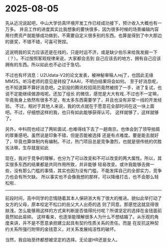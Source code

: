 # 2025-08-05
先从近况说起吧，中山大学仿真环境开发工作已经成功接下，预计收入大概也有一万多。
并且工作的进度其实比我想象的要快很多，因为很多时候的场景编辑内容用付费资产就能够成功做到，不需要自定义很多别的东西。也算是得到了中大那边的褒奖，不错不错，可喜可贺捏。

这说明我的实力应该还是在线的，只是时运不济，或是缺少伯乐来给我发掘一下（？）。不过按照客观规律来说，大家都会去到
自己应该去的地方，拥有自己应该拥有的东西。所以如此也不必过于急切。

不过也有坏消息：U2Udata-V2的论文发表，被神秘审稿人rej了，也因此无缘MM25。听冯老师的意见是转投了AAAI，不明白结果将会如何。
至于好消息呢，也不知道算不算好消息吧。之前投的腾讯校招简历竟然被捞了一手，进了复试，也说不定能继续做游戏呢。还加了组长
的微信，感觉是大大有戏..不过也不一定嘛，毕竟我身上依然有很多不足，有太多东西需要学了，并且也没有非常一线的开发经验。
不过，相对于其他人来说，我的优点就在于愿意花全部时间在这一块上面吧。不过，仔细想这样的我，也只有如此能够获得认可。
这样就够了，这样就够了。

另外，中科院也经过了两轮面试..也难得线下去了一趟南京。也体会到了领导拍肩的厚重感吧。虽然说是印象不错，但是否能被选择
还是有点难度。要是能去就好了，毕竟也算体制内有编制。不过，热门项目总是竞争激烈，也就是很传统的优胜劣汰嘛，生存就是如此

现在，我对于竞争的理解，也分为了可以改变和不可以改变的两大属性。所以，其实很多东西的结果都是共同作用所致，并非能够
轻易改变。或许我能够去做一些，没有那么门槛的事情，其实也因为没有门槛，不能发挥自己的全部实力，竞争力也会有所欠缺。
所以事实也不会像我想的那样，可以降维打击，也不会那么轻松啦..

---

前段时间，高中同学的恋情随着其本人保研浙大有了很大的推进。貌似此举打动了女方的父母，原本咬定不松口的岳父大人出奇的选
则了同意。那感觉这就显得很肤浅，怎么能够用这样的方式来判断是否值得托付呢？所谓坚定的选择在金钱面前竟然如此易碎。
这样看来，也逐渐能理解很多人为什么不想结婚了。从乐观的角度来讲，并不是不愿意承担建立起具有契约性质关系的责任。而是
在反抗这种契约关系所强行附带的金钱意义，对关系发展纯洁性的破坏。

当然，我自始至终都想被坚定的选择。无论是HR还是女人。
